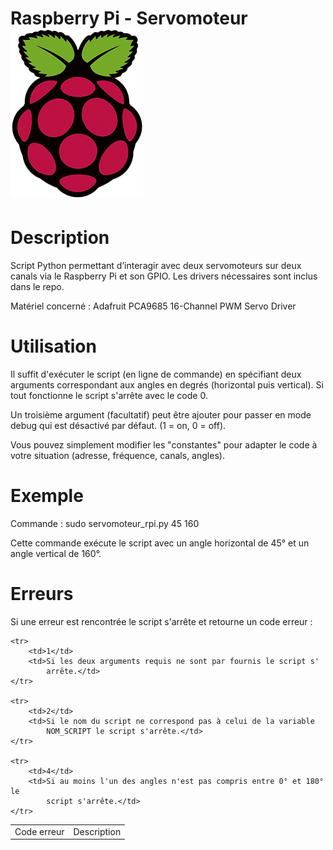 Raspberry Pi - Servomoteur ![Logo du Raspberry Pi](/RPI.png)
==========================

Description
===========
Script Python permettant d’interagir avec deux servomoteurs sur deux canals
via le Raspberry Pi et son GPIO.
Les drivers nécessaires sont inclus dans le repo.

Matériel concerné : Adafruit PCA9685 16-Channel PWM Servo Driver

Utilisation
===========
Il suffit d'exécuter le script (en ligne de commande) en spécifiant deux
arguments correspondant aux angles en degrés (horizontal puis vertical).
Si tout fonctionne le script s'arrête avec le code 0.

Un troisième argument (facultatif) peut être ajouter pour passer en mode debug
qui est désactivé par défaut. (1 = on, 0 = off).

Vous pouvez simplement modifier les "constantes" pour adapter le code à votre
situation (adresse, fréquence, canals, angles).

Exemple
=======
Commande : sudo servomoteur_rpi.py 45 160

Cette commande exécute le script avec un angle horizontal de 45° et un angle
vertical de 160°.

Erreurs
=======
Si une erreur est rencontrée le script s'arrête et retourne un code erreur :

<table>
	<tr>
		<td>Code erreur</td>
		<td>Description</td>
	</tr>
	
	<tr>
		<td>1</td>
		<td>Si les deux arguments requis ne sont par fournis le script s'
			arrête.</td>
	</tr>
	
	<tr>
		<td>2</td>
		<td>Si le nom du script ne correspond pas à celui de la variable
			NOM_SCRIPT le script s'arrête.</td>
	</tr>
	
	<tr>
		<td>4</td>
		<td>Si au moins l'un des angles n'est pas compris entre 0° et 180° le
			script s'arrête.</td>
	</tr>
</table>